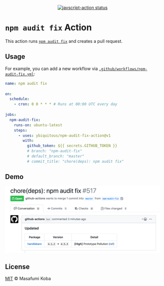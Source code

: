 <p align="center">
  <a href="https://github.com/ybiquitous/npm-audit-fix-action/actions"><img alt="javscript-action status" src="https://github.com/ybiquitous/npm-audit-fix-action/workflows/units-test/badge.svg"></a>
</p>

# `npm audit fix` Action

This action runs [`npm audit fix`](https://docs.npmjs.com/cli/audit) and creates a pull request.

## Usage

For example, you can add a new workflow via [`.github/workflows/npm-audit-fix.yml`](.github/workflows/npm-audit-fix.yml):

```yaml
name: npm audit fix

on:
  schedule:
    - cron: 0 0 * * * # Runs at 00:00 UTC every day

jobs:
  npm-audit-fix:
    runs-on: ubuntu-latest
    steps:
      - uses: ybiquitous/npm-audit-fix-action@v1
        with:
          github_token: ${{ secrets.GITHUB_TOKEN }}
          # branch: "npm-audit-fix"
          # default_branch: "master"
          # commit_title: "chore(deps): npm audit fix"
```

## Demo

![A pull request for demo](demo.png)

## License

[MIT](LICENSE) © Masafumi Koba
